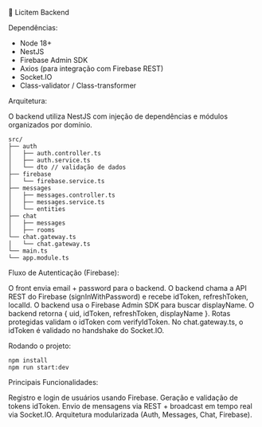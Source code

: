 🔧 Licitem Backend

Dependências:

- Node 18+
- NestJS
- Firebase Admin SDK
- Axios (para integração com Firebase REST)
- Socket.IO
- Class-validator / Class-transformer

Arquitetura:

O backend utiliza NestJS com injeção de dependências e módulos organizados por domínio.
```
src/
├── auth
│   ├── auth.controller.ts
│   ├── auth.service.ts
│   └── dto // validação de dados
├── firebase
│   └── firebase.service.ts
├── messages
│   ├── messages.controller.ts
│   ├── messages.service.ts
│   └── entities
├── chat
│   ├── messages
│   ├── rooms
└── chat.gateway.ts
│   └── chat.gateway.ts
└── main.ts
└── app.module.ts
```

Fluxo de Autenticação (Firebase):

O front envia email + password para o backend.
O backend chama a API REST do Firebase (signInWithPassword) e recebe idToken, refreshToken, localId.
O backend usa o Firebase Admin SDK para buscar displayName.
O backend retorna { uid, idToken, refreshToken, displayName }.
Rotas protegidas validam o idToken com verifyIdToken.
No chat.gateway.ts, o idToken é validado no handshake do Socket.IO.

Rodando o projeto:

```
npm install
npm run start:dev
```

Principais Funcionalidades:

Registro e login de usuários usando Firebase.
Geração e validação de tokens idToken.
Envio de mensagens via REST + broadcast em tempo real via Socket.IO.
Arquitetura modularizada (Auth, Messages, Chat, Firebase).
